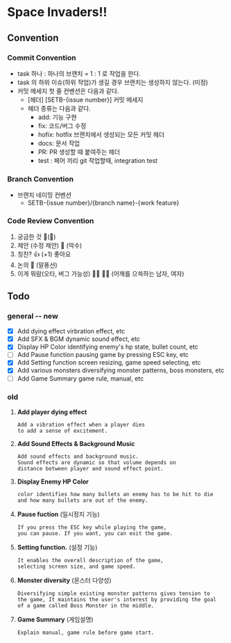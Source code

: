 # Space Invaders!!

## Convention

### Commit Convention

- task 하나 : 하나의 브랜치 = 1 : 1 로 작업을 한다.
- task 의 하위 이슈(하위 작업)가 생길 경우 브랜치는 생성하지 않는다. (미정)
- 커밋 메세지 첫 줄 컨벤션은 다음과 같다.
  - [헤더] [SETB-{issue number}] 커밋 메세지
  - 헤더 종류는 다음과 같다.
    - add: 기능 구현
    - fix: 코드/버그 수정
    - hofix: hotfix 브랜치에서 생성되는 모든 커밋 헤더
    - docs: 문서 작업
    - PR: PR 생성할 때 붙여주는 헤더
    - test : 페어 끼리 git 작업할때, integration test

### Branch Convention

- 브랜치 네이밍 컨벤션
  - SETB-{issue number}/{branch name}-{work feature}

### Code Review Convention

1. 궁금한 것
   🤔(:thinking:)
2. 제안 (수정 제안)
   🤝 (악수)
3. 칭찬?
   👍 (+1)
   좋아요
4. 논의
   💬 (말풍선)
5. 이게 뭐람(오타, 버그 가능성)
   🤷‍♂️ 🤷‍♀️ (어깨를 으쓱하는 남자, 여자)

## Todo

### general -- new

- [x] Add dying effect
      virbration effect, etc
- [x] Add SFX & BGM
      dynamic sound effect, etc
- [x] Display HP Color
      identifying enemy's hp state, bullet count, etc
- [ ] Add Pause function
      pausing game by pressing ESC key, etc
- [x] Add Setting function
      screen resizing, game speed selecting, etc
- [x] Add various monsters
      diversifying monster patterns, boss monsters, etc
- [ ] Add Game Summary
      game rule, manual, etc

### old

1.  **Add player dying effect**

        Add a vibration effect when a player dies
        to add a sense of excitement.

2.  **Add Sound Effects & Background Music**

        Add sound effects and background music.
        Sound effects are dynamic so that volume depends on
        distance between player and sound effect point.

3.  **Display Enemy HP Color**

        color identifies how many bullets an enemy has to be hit to die
        and how many bullets are out of the enemy.

4.  **Pause fuction**
    (일시정지 기능)

        If you press the ESC key while playing the game,
        you can pause. If you want, you can exit the game.

5.  **Setting function.**
    (설정 기능)

        It enables the overall description of the game,
        selecting screen size, and game speed.

6.  **Monster diversity**
    (몬스터 다양성)

        Diversifying simple existing monster patterns gives tension to
        the game, It maintains the user's interest by providing the goal
        of a game called Boss Monster in the middle.

7.  **Game Summary**
    (게임설명)

        Explain manual, game rule before game start.
